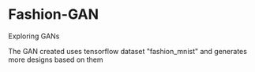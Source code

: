 # Fashion-GAN

Exploring GANs

The GAN created uses tensorflow dataset "fashion_mnist" and generates more designs based on them

